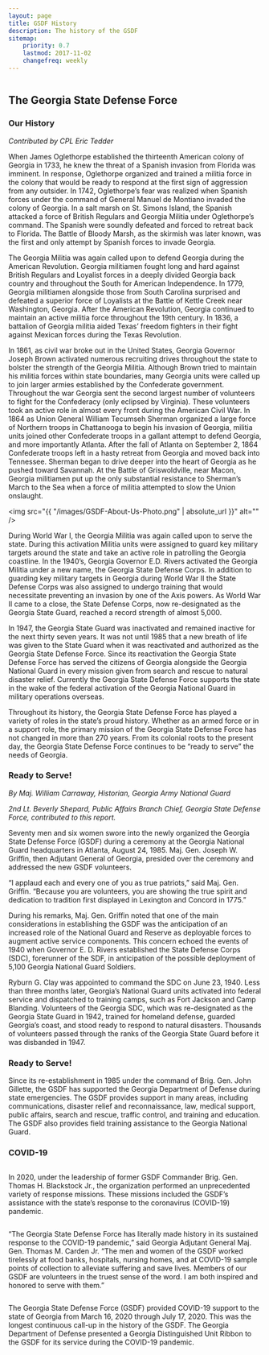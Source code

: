```yaml
---
layout: page
title: GSDF History
description: The history of the GSDF
sitemap:
    priority: 0.7
    lastmod: 2017-11-02
    changefreq: weekly
---
```


<a href="https://www.flickr.com/photos/georgia_state_defense_force/30107638932/">
    <span class="image fit">
        <img src="{{ "/images/30107638932_8842a0b099_c.jpg" | absolute_url }}" alt="" />
    </span>
</a>

## The Georgia State Defense Force


### Our History

_Contributed by CPL Eric Tedder_

When James Oglethorpe established the thirteenth American colony of Georgia in 1733, he knew the threat of a Spanish invasion from Florida was imminent. In response, Oglethorpe organized and trained a militia force in the colony that would be ready to respond at the first sign of aggression from any outsider. In 1742, Oglethorpe’s fear was realized when Spanish forces under the command of General Manuel de Montiano invaded the colony of Georgia. In a salt marsh on St. Simons Island, the Spanish attacked a force of British Regulars and Georgia Militia under Oglethorpe’s command. The Spanish were soundly defeated and forced to retreat back to Florida. The Battle of Bloody Marsh, as the skirmish was later known, was the first and only attempt by Spanish forces to invade Georgia.

The Georgia Militia was again called upon to defend Georgia during the American Revolution. Georgia militiamen fought long and hard against British Regulars and Loyalist forces in a deeply divided Georgia back country and throughout the South for American Independence. In 1779, Georgia militiamen alongside those from South Carolina surprised and defeated a superior force of Loyalists at the Battle of Kettle Creek near Washington, Georgia. After the American Revolution, Georgia continued to maintain an active militia force throughout the 19th century. In 1836, a battalion of Georgia militia aided Texas’ freedom fighters in their fight against Mexican forces during the Texas Revolution.

In 1861, as civil war broke out in the United States, Georgia Governor Joseph Brown activated numerous recruiting drives throughout the state to bolster the strength of the Georgia Militia. Although Brown tried to maintain his militia forces within state boundaries, many Georgia units were called up to join larger armies established by the Confederate government. Throughout the war Georgia sent the second largest number of volunteers to fight for the Confederacy (only eclipsed by Virginia). These volunteers took an active role in almost every front during the American Civil War. In 1864 as Union General William Tecumseh Sherman organized a large force of Northern troops in Chattanooga to begin his invasion of Georgia, militia units joined other Confederate troops in a gallant attempt to defend Georgia, and more importantly Atlanta. After the fall of Atlanta on September 2, 1864 Confederate troops left in a hasty retreat from Georgia and moved back into Tennessee. Sherman began to drive deeper into the heart of Georgia as he pushed toward Savannah. At the Battle of Griswoldville, near Macon, Georgia militiamen put up the only substantial resistance to Sherman’s March to the Sea when a force of militia attempted to slow the Union onslaught.

<span class="image left"><img src="{{ "/images/GSDF-About-Us-Photo.png" | absolute_url }}" alt="" /></span>

During World War I, the Georgia Militia was again called upon to serve the state. During this activation Militia units were assigned to guard key military targets around the state and take an active role in patrolling the Georgia coastline. In the 1940’s, Georgia Governor E.D. Rivers activated the Georgia Militia under a new name, the Georgia State Defense Corps. In addition to guarding key military targets in Georgia during World War II the State Defense Corps was also assigned to undergo training that would necessitate preventing an invasion by one of the Axis powers. As World War II came to a close, the State Defense Corps, now re-designated as the Georgia State Guard, reached a record strength of almost 5,000.



In 1947, the Georgia State Guard was inactivated and remained inactive for the next thirty seven years. It was not until 1985 that a new breath of life was given to the State Guard when it was reactivated and authorized as the Georgia State Defense Force. Since its reactivation the Georgia State Defense Force has served the citizens of Georgia alongside the Georgia National Guard in every mission given from search and rescue to natural disaster relief. Currently the Georgia State Defense Force supports the state in the wake of the federal activation of the Georgia National Guard in military operations overseas.

Throughout its history, the Georgia State Defense Force has played a variety of roles in the state’s proud history. Whether as an armed force or in a support role, the primary mission of the Georgia State Defense Force has not changed in more than 270 years. From its colonial roots to the present day, the Georgia State Defense Force continues to be “ready to serve” the needs of Georgia.

 



### Ready to Serve!



_By Maj. William Carraway, Historian, Georgia Army National Guard_

_2nd Lt. Beverly Shepard, Public Affairs Branch Chief, Georgia State Defense Force, contributed to this report._




Seventy men and six women swore into the newly organized the Georgia State Defense Force (GSDF) during a ceremony at the Georgia National Guard headquarters in Atlanta, August 24, 1985. Maj. Gen. Joseph W. Griffin, then Adjutant General of Georgia, presided over the ceremony and addressed the new GSDF volunteers.

“I applaud each and every one of you as true patriots,” said Maj. Gen. Griffin. “Because you are volunteers, you are showing the true spirit and dedication to tradition first displayed in Lexington and Concord in 1775.”



During his remarks, Maj. Gen. Griffin noted that one of the main considerations in establishing the GSDF was the anticipation of an increased role of the National Guard and Reserve as deployable forces to augment active service components. This concern echoed the events of 1940 when Governor E. D. Rivers established the State Defense Corps (SDC), forerunner of the SDF, in anticipation of the possible deployment of 5,100 Georgia National Guard Soldiers.

Ryburn G. Clay was appointed to command the SDC on June 23, 1940. Less than three  months later, Georgia’s National Guard units activated into federal service and dispatched to training camps, such as Fort Jackson and Camp Blanding. Volunteers of the Georgia SDC, which was re-designated as the Georgia State Guard in 1942, trained for homeland defense, guarded Georgia’s coast, and stood ready to respond to natural disasters. Thousands of volunteers passed through the ranks of the Georgia State Guard before it was disbanded in 1947.



### Ready to Serve!

Since its re-establishment in 1985 under the command of Brig. Gen. John Gillette, the GSDF has supported the Georgia Department of Defense during state emergencies. The GSDF provides support in many areas, including communications, disaster relief and reconnaissance, law, medical support, public affairs, search and rescue, traffic control, and training and education. The GSDF also provides field training assistance to the Georgia National Guard.


### COVID-19


<a href="https://www.flickr.com/photos/georgia_state_defense_force/49762041936/">
    <span class="image right">
        <img src="{{ "/images/GSDF-Food-Bank-300x199.jpg" | absolute_url }}" alt="" />
    </span>
</a>


In 2020, under the leadership of former GSDF Commander Brig. Gen. Thomas H. Blackstock Jr., the organization performed an unprecedented variety of response missions. These missions included the GSDF’s assistance with the state’s response to the coronavirus (COVID-19) pandemic.

<a href="https://www.flickr.com/photos/georgia_state_defense_force/49759000792/">
    <span class="image left">
        <img src="{{ "/images/49759000792_0bdfbb3109_c.jpg" | absolute_url }}" alt="" />
    </span>
</a>

“The Georgia State Defense Force has literally made history in its sustained response to the COVID-19 pandemic,” said Georgia Adjutant General Maj. Gen. Thomas M. Carden Jr. “The men and women of the GSDF worked tirelessly at food banks, hospitals, nursing homes, and at COVID-19 sample points of collection to alleviate suffering and save lives. Members of our GSDF are volunteers in the truest sense of the word. I am both inspired and honored to serve with them.”

<a href="https://www.flickr.com/photos/georgia_state_defense_force/49932296246/">
    <span class="image right">
        <img src="{{ "/images/49932296246_c09a71e0ca_c.jpg" | absolute_url }}" alt="" />
    </span>
</a>


The Georgia State Defense Force (GSDF) provided COVID-19 support to the state of Georgia from March 16, 2020 through July 17, 2020. This was the longest continuous call-up in the history of the GSDF. The Georgia Department of Defense presented a Georgia Distinguished Unit Ribbon to the GSDF for its service during the COVID-19 pandemic.


